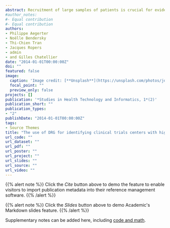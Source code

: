 ```yaml
---
abstract: Recruitment of large samples of patients is crucial for evidence level and efficacy of clinical trials (CT). Clinical Trial Recruitment Support Systems (CTRSS) used to estimate patient recruitment are generally specific to Hospital Information Systems and few were evaluated on a large number of trials. Our aim was to assess, on a large number of CT, the usefulness of commonly available data as Diagnosis Related Groups (DRG) databases in order to estimate potential recruitment. We used the DRG database of a large French multicenter medical institution (1.2 million inpatient stays and 400 new trials each year). Eligibility criteria of protocols were broken down into in atomic entities (diagnosis, procedures, treatments...) then translated into codes and operators recorded in a standardized form. A program parsed the forms and generated requests on the DRG database. A large majority of selection criteria could be coded and final estimations of number of eligible patients were close to observed ones (median difference = 25). Such a system could be part of the feasability evaluation and center selection process before the start of the clinical trial.
#author_notes:
#- Equal contribution
#- Equal contribution
authors:
- Philippe Aegerter
- Noëlle Bendersky 
- Thi-Chien Tran 
- Jacques Ropers 
- admin
- and Gilles Chatellier
date: "2014-01-01T00:00:00Z"
doi: ""
featured: false
image:
  caption: 'Image credit: [**Unsplash**](https://unsplash.com/photos/jdD8gXaTZsc)'
  focal_point: ""
  preview_only: false
projects: []
publication: '*Studies in Health Technology and Informatics, 1*(2)'
publication_short: ""
publication_types:
- "2"
publishDate: "2014-01-01T00:00:00Z"
tags:
- Source Themes
title: "The use of DRG for identifying clinical trials centers with high recruitment potential: a feasability study"
url_code: ""
url_dataset: ""
url_pdf: ""
url_poster: ""
url_project: ""
url_slides: ""
url_source: ""
url_video: ""
---
```



{{% alert note %}}
Click the *Cite* button above to demo the feature to enable visitors to import publication metadata into their reference management software.
{{% /alert %}}

{{% alert note %}}
Click the *Slides* button above to demo Academic's Markdown slides feature.
{{% /alert %}}

Supplementary notes can be added here, including [code and math](https://sourcethemes.com/academic/docs/writing-markdown-latex/).
